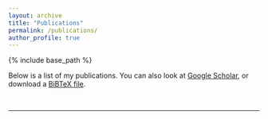 ```yaml
---
layout: archive
title: "Publications"
permalink: /publications/
author_profile: true
---
```

{% include base_path %}

Below is a list of my publications.  You can also look at <a href="https://scholar.google.ca/citations?user=eL7Ies8AAAAJ">Google Scholar</a>, or download a <a href="{{ base_path }}/files/shime_citations.bib">BiBTeX file</a>.<br>

<script src="https://bibbase.org/show?bib=https%3A%2F%2Fbibbase.org%2Fnetwork%2Ffiles%2F9Fa7aq5LgReBQDjWn&noBootstrap=1&jsonp=1"></script>

<br />
<hr/ >
<br />
<br />
<br />
<br />
<br />
<br />
